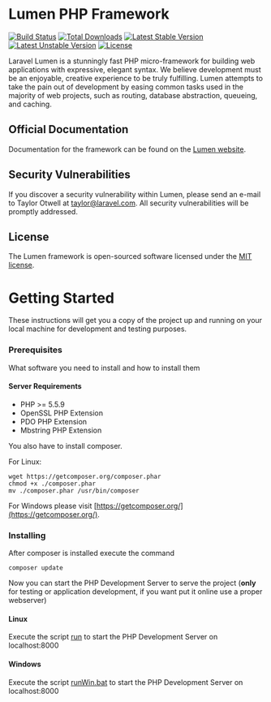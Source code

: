 # Lumen PHP Framework

[![Build Status](https://travis-ci.org/laravel/lumen-framework.svg)](https://travis-ci.org/laravel/lumen-framework)
[![Total Downloads](https://poser.pugx.org/laravel/lumen-framework/d/total.svg)](https://packagist.org/packages/laravel/lumen-framework)
[![Latest Stable Version](https://poser.pugx.org/laravel/lumen-framework/v/stable.svg)](https://packagist.org/packages/laravel/lumen-framework)
[![Latest Unstable Version](https://poser.pugx.org/laravel/lumen-framework/v/unstable.svg)](https://packagist.org/packages/laravel/lumen-framework)
[![License](https://poser.pugx.org/laravel/lumen-framework/license.svg)](https://packagist.org/packages/laravel/lumen-framework)

Laravel Lumen is a stunningly fast PHP micro-framework for building web applications with expressive, elegant syntax. We believe development must be an enjoyable, creative experience to be truly fulfilling. Lumen attempts to take the pain out of development by easing common tasks used in the majority of web projects, such as routing, database abstraction, queueing, and caching.

## Official Documentation

Documentation for the framework can be found on the [Lumen website](https://lumen.laravel.com/docs).

## Security Vulnerabilities

If you discover a security vulnerability within Lumen, please send an e-mail to Taylor Otwell at taylor@laravel.com. All security vulnerabilities will be promptly addressed.

## License

The Lumen framework is open-sourced software licensed under the [MIT license](https://opensource.org/licenses/MIT).


# Getting Started

These instructions will get you a copy of the project up and running on your local machine for development and testing purposes.

### Prerequisites

What software you need to install and how to install them

#### Server Requirements

* PHP >= 5.5.9
* OpenSSL PHP Extension
* PDO PHP Extension
* Mbstring PHP Extension

You also have to install composer.

For Linux:
```
wget https://getcomposer.org/composer.phar
chmod +x ./composer.phar 
mv ./composer.phar /usr/bin/composer
```
For Windows please visit [https://getcomposer.org/](https://getcomposer.org/).

### Installing

After composer is installed execute the command
```
composer update
```

Now you can start the PHP Development Server to serve the project (**only** for testing or application development, if you want put it online use a proper webserver)

#### Linux

Execute the script [run](run) to start the PHP Development Server on localhost:8000

#### Windows

Execute the script [runWin.bat](runWin.bat) to start the PHP Development Server on localhost:8000

